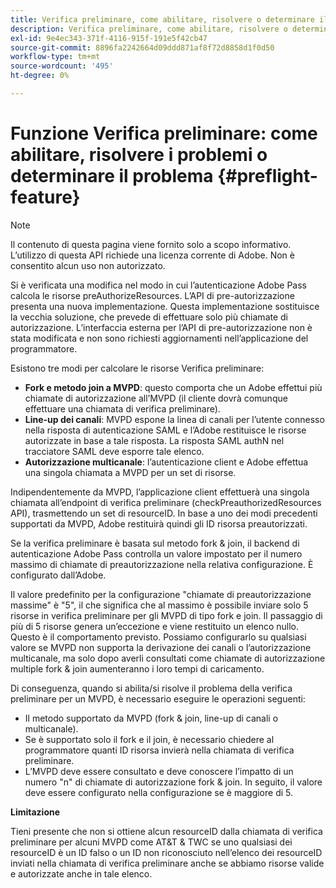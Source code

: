 ```yaml
---
title: Verifica preliminare, come abilitare, risolvere o determinare il problema
description: Verifica preliminare, come abilitare, risolvere o determinare il problema
exl-id: 9e4ec343-371f-4116-915f-191e5f42cb47
source-git-commit: 8896fa2242664d09ddd871af8f72d8858d1f0d50
workflow-type: tm+mt
source-wordcount: '495'
ht-degree: 0%

---
```


# Funzione Verifica preliminare: come abilitare, risolvere i problemi o determinare il problema {#preflight-feature}

>[!NOTE]
>
>Il contenuto di questa pagina viene fornito solo a scopo informativo. L’utilizzo di questa API richiede una licenza corrente di Adobe. Non è consentito alcun uso non autorizzato.

Si è verificata una modifica nel modo in cui l’autenticazione Adobe Pass calcola le risorse preAuthorizeResources. L’API di pre-autorizzazione presenta una nuova implementazione. Questa implementazione sostituisce la vecchia soluzione, che prevede di effettuare solo più chiamate di autorizzazione.
L’interfaccia esterna per l’API di pre-autorizzazione non è stata modificata e non sono richiesti aggiornamenti nell’applicazione del programmatore.

Esistono tre modi per calcolare le risorse Verifica preliminare:

* **Fork e metodo join a MVPD**: questo comporta che un Adobe effettui più chiamate di autorizzazione all’MVPD (il cliente dovrà comunque effettuare una chiamata di verifica preliminare).
* **Line-up dei canali**: MVPD espone la linea di canali per l’utente connesso nella risposta di autenticazione SAML e l’Adobe restituisce le risorse autorizzate in base a tale risposta. La risposta SAML authN nel tracciatore SAML deve esporre tale elenco.
* **Autorizzazione multicanale**: l’autenticazione client e Adobe effettua una singola chiamata a MVPD per un set di risorse.

Indipendentemente da MVPD, l’applicazione client effettuerà una singola chiamata all’endpoint di verifica preliminare (checkPreauthorizedResources API), trasmettendo un set di resourceID. In base a uno dei modi precedenti supportati da MVPD, Adobe restituirà quindi gli ID risorsa preautorizzati.

Se la verifica preliminare è basata sul metodo fork &amp; join, il backend di autenticazione Adobe Pass controlla un valore impostato per il numero massimo di chiamate di preautorizzazione nella relativa configurazione. È configurato dall’Adobe.

Il valore predefinito per la configurazione &quot;chiamate di preautorizzazione massime&quot; è &quot;5&quot;, il che significa che al massimo è possibile inviare solo 5 risorse in verifica preliminare per gli MVPD di tipo fork e join. Il passaggio di più di 5 risorse genera un’eccezione e viene restituito un elenco nullo. Questo è il comportamento previsto. Possiamo configurarlo su qualsiasi valore se MVPD non supporta la derivazione dei canali o l’autorizzazione multicanale, ma solo dopo averli consultati come chiamate di autorizzazione multiple fork &amp; join aumenteranno i loro tempi di caricamento.

Di conseguenza, quando si abilita/si risolve il problema della verifica preliminare per un MVPD, è necessario eseguire le operazioni seguenti:

* Il metodo supportato da MVPD (fork &amp; join, line-up di canali o multicanale).
* Se è supportato solo il fork e il join, è necessario chiedere al programmatore quanti ID risorsa invierà nella chiamata di verifica preliminare.
* L’MVPD deve essere consultato e deve conoscere l’impatto di un numero &quot;n&quot; di chiamate di autorizzazione fork &amp; join. In seguito, il valore deve essere configurato nella configurazione se è maggiore di 5.

**Limitazione**

Tieni presente che non si ottiene alcun resourceID dalla chiamata di verifica preliminare per alcuni MVPD come AT&amp;T &amp; TWC se uno qualsiasi dei resourceID è un ID falso o un ID non riconosciuto nell’elenco dei resourceID inviati nella chiamata di verifica preliminare anche se abbiamo risorse valide e autorizzate anche in tale elenco.
